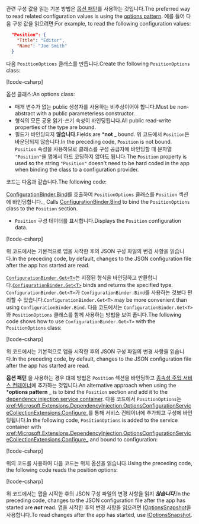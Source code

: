 <span data-ttu-id="8a7ef-101">관련 구성 값을 읽는 기본 방법은 [옵션 패턴](xref:fundamentals/configuration/options)를 사용하는 것입니다.</span><span class="sxs-lookup"><span data-stu-id="8a7ef-101">The preferred way to read related configuration values is using the [options pattern](xref:fundamentals/configuration/options).</span></span> <span data-ttu-id="8a7ef-102">예를 들어 다음 구성 값을 읽으려면:</span><span class="sxs-lookup"><span data-stu-id="8a7ef-102">For example, to read the following configuration values:</span></span>

```json
  "Position": {
    "Title": "Editor",
    "Name": "Joe Smith"
  }
```

<span data-ttu-id="8a7ef-103">다음 `PositionOptions` 클래스를 만듭니다.</span><span class="sxs-lookup"><span data-stu-id="8a7ef-103">Create the following `PositionOptions` class:</span></span>

[!code-csharp[](~/fundamentals/configuration/index/samples/3.x/ConfigSample/Options/PositionOptions.cs?name=snippet)]

<span data-ttu-id="8a7ef-104">옵션 클래스:</span><span class="sxs-lookup"><span data-stu-id="8a7ef-104">An options class:</span></span>

* <span data-ttu-id="8a7ef-105">매개 변수가 없는 public 생성자를 사용하는 비추상이어야 합니다.</span><span class="sxs-lookup"><span data-stu-id="8a7ef-105">Must be non-abstract with a public parameterless constructor.</span></span>
* <span data-ttu-id="8a7ef-106">형식의 모든 공용 읽기-쓰기 속성이 바인딩됩니다.</span><span class="sxs-lookup"><span data-stu-id="8a7ef-106">All public read-write properties of the type are bound.</span></span>
* <span data-ttu-id="8a7ef-107">필드가 바인딩되지 **않습니다**.</span><span class="sxs-lookup"><span data-stu-id="8a7ef-107">Fields are \***not** _ bound.</span></span> <span data-ttu-id="8a7ef-108">위 코드에서 `Position`은 바운딩되지 않습니다.</span><span class="sxs-lookup"><span data-stu-id="8a7ef-108">In the preceding code, `Position` is not bound.</span></span> <span data-ttu-id="8a7ef-109">`Position` 속성을 사용하므로 클래스를 구성 공급자에 바인딩할 때 문자열 `"Position"`을 앱에서 하드 코딩하지 않아도 됩니다.</span><span class="sxs-lookup"><span data-stu-id="8a7ef-109">The `Position` property is used so the string `"Position"` doesn't need to be hard coded in the app when binding the class to a configuration provider.</span></span>

<span data-ttu-id="8a7ef-110">코드는 다음과 같습니다.</span><span class="sxs-lookup"><span data-stu-id="8a7ef-110">The following code:</span></span>

<span data-ttu-id="8a7ef-111">[ConfigurationBinder.Bind](xref:Microsoft.Extensions.Configuration.ConfigurationBinder.Bind*)를 호출하여 `PositionOptions` 클래스를 `Position` 섹션에 바인딩합니다.</span><span class="sxs-lookup"><span data-stu-id="8a7ef-111">_ Calls [ConfigurationBinder.Bind](xref:Microsoft.Extensions.Configuration.ConfigurationBinder.Bind*) to bind the `PositionOptions` class to the `Position` section.</span></span>
* <span data-ttu-id="8a7ef-112">`Position` 구성 데이터를 표시합니다.</span><span class="sxs-lookup"><span data-stu-id="8a7ef-112">Displays the `Position` configuration data.</span></span>

[!code-csharp[](~/fundamentals/configuration/index/samples/3.x/ConfigSample/Pages/Test22.cshtml.cs?name=snippet)]

<span data-ttu-id="8a7ef-113">위 코드에서는 기본적으로 앱을 시작한 후의 JSON 구성 파일의 변경 사항을 읽습니다.</span><span class="sxs-lookup"><span data-stu-id="8a7ef-113">In the preceding code, by default, changes to the JSON configuration file after the app has started are read.</span></span>

<span data-ttu-id="8a7ef-114">[`ConfigurationBinder.Get<T>`](xref:Microsoft.Extensions.Configuration.ConfigurationBinder.Get*)는 지정된 형식을 바인딩하고 반환합니다.</span><span class="sxs-lookup"><span data-stu-id="8a7ef-114">[`ConfigurationBinder.Get<T>`](xref:Microsoft.Extensions.Configuration.ConfigurationBinder.Get*) binds and returns the specified type.</span></span> <span data-ttu-id="8a7ef-115">`ConfigurationBinder.Get<T>`가 `ConfigurationBinder.Bind`를 사용하는 것보다 편리할 수 있습니다.</span><span class="sxs-lookup"><span data-stu-id="8a7ef-115">`ConfigurationBinder.Get<T>` may be more convenient than using `ConfigurationBinder.Bind`.</span></span> <span data-ttu-id="8a7ef-116">다음 코드에서는 `ConfigurationBinder.Get<T>`와 `PositionOptions` 클래스를 함께 사용하는 방법을 보여 줍니다.</span><span class="sxs-lookup"><span data-stu-id="8a7ef-116">The following code shows how to use `ConfigurationBinder.Get<T>` with the `PositionOptions` class:</span></span>

[!code-csharp[](~/fundamentals/configuration/index/samples/3.x/ConfigSample/Pages/Test21.cshtml.cs?name=snippet)]

<span data-ttu-id="8a7ef-117">위 코드에서는 기본적으로 앱을 시작한 후의 JSON 구성 파일의 변경 사항을 읽습니다.</span><span class="sxs-lookup"><span data-stu-id="8a7ef-117">In the preceding code, by default, changes to the JSON configuration file after the app has started are read.</span></span>

<span data-ttu-id="8a7ef-118">**옵션 패턴** 을 사용하는 경우 대체 방법은 `Position` 섹션을 바인딩하고 [종속성 주입 서비스 컨테이너](xref:fundamentals/dependency-injection)에 추가하는 것입니다.</span><span class="sxs-lookup"><span data-stu-id="8a7ef-118">An alternative approach when using the \***options pattern** _ is to bind the `Position` section and add it to the [dependency injection service container](xref:fundamentals/dependency-injection).</span></span> <span data-ttu-id="8a7ef-119">다음 코드에서 `PositionOptions`는 <xref:Microsoft.Extensions.DependencyInjection.OptionsConfigurationServiceCollectionExtensions.Configure_>를 통해 서비스 컨테이너에 추가되고 구성에 바인딩됩니다.</span><span class="sxs-lookup"><span data-stu-id="8a7ef-119">In the following code, `PositionOptions` is added to the service container with <xref:Microsoft.Extensions.DependencyInjection.OptionsConfigurationServiceCollectionExtensions.Configure_> and bound to configuration:</span></span>

[!code-csharp[](~/fundamentals/configuration/index/samples/3.x/ConfigSample/Startup.cs?name=snippet)]

<span data-ttu-id="8a7ef-120">위의 코드를 사용하여 다음 코드는 위치 옵션을 읽습니다.</span><span class="sxs-lookup"><span data-stu-id="8a7ef-120">Using the preceding code, the following code reads the position options:</span></span>

[!code-csharp[](~/fundamentals/configuration/index/samples/3.x/ConfigSample/Pages/Test2.cshtml.cs?name=snippet)]

<span data-ttu-id="8a7ef-121">위 코드에서는 앱을 시작한 후의 JSON 구성 파일의 변경 사항을 읽지 ***않습니다***.</span><span class="sxs-lookup"><span data-stu-id="8a7ef-121">In the preceding code, changes to the JSON configuration file after the app has started are ***not*** read.</span></span> <span data-ttu-id="8a7ef-122">앱을 시작한 후의 변경 사항을 읽으려면 [IOptionsSnapshot](xref:fundamentals/configuration/options#ios)을 사용합니다.</span><span class="sxs-lookup"><span data-stu-id="8a7ef-122">To read changes after the app has started, use [IOptionsSnapshot](xref:fundamentals/configuration/options#ios).</span></span>
